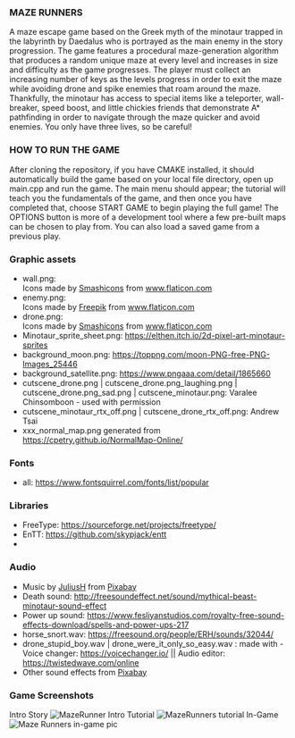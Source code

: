 ### MAZE RUNNERS
A maze escape game based on the Greek myth of the minotaur trapped in the labyrinth by Daedalus who is portrayed as the main enemy in the story progression. The game features a procedural maze-generation algorithm that produces a random unique maze at every level and increases in size and difficulty as the game progresses. The player must collect an increasing number of keys as the levels progress in order to exit the maze while avoiding drone and spike enemies that roam around the maze. Thankfully, the minotaur has access to special items like a teleporter, wall-breaker, speed boost, and little chickies friends that demonstrate A* pathfinding in order to navigate through the maze quicker and avoid enemies. You only have three lives, so be careful!

### HOW TO RUN THE GAME
After cloning the repository, if you have CMAKE installed, it should automatically build the game based on your local file directory, open up main.cpp and
run the game. The main menu should appear; the tutorial will teach you the fundamentals of the game, and then once you have completed that, choose START GAME to begin playing the full game! The OPTIONS button is more of a development tool where a few pre-built maps can be chosen to play from. You can also load a saved game from a previous play.

### Graphic assets
* wall.png: <div>Icons made by <a href="https://www.flaticon.com/authors/smashicons" title="Smashicons">Smashicons</a> from <a href="https://www.flaticon.com/" title="Flaticon">www.flaticon.com</a></div>
* enemy.png: <div>Icons made by <a href="https://www.freepik.com" title="Freepik">Freepik</a> from <a href="https://www.flaticon.com/" title="Flaticon">www.flaticon.com</a></div>
* drone.png:  <div>Icons made by <a href="https://www.flaticon.com/authors/smashicons" title="Smashicons">Smashicons</a> from <a href="https://www.flaticon.com/" title="Flaticon">www.flaticon.com</a></div>
* Minotaur_sprite_sheet.png:  https://elthen.itch.io/2d-pixel-art-minotaur-sprites
* background_moon.png: https://toppng.com/moon-PNG-free-PNG-Images_25446
* background_satellite.png: https://www.pngaaa.com/detail/1865660
* cutscene_drone.png | cutscene_drone.png_laughing.png | cutscene_drone.png_sad.png | cutscene_minotaur.png: Varalee Chinsomboon - used with permission
* cutscene_minotaur_rtx_off.png | cutscene_drone_rtx_off.png: Andrew Tsai
* xxx_normal_map.png generated from https://cpetry.github.io/NormalMap-Online/

### Fonts
* all: https://www.fontsquirrel.com/fonts/list/popular

### Libraries
* FreeType: https://sourceforge.net/projects/freetype/
* EnTT: https://github.com/skypjack/entt
* 

### Audio
* Music by <a href="/users/juliush-3921568/?tab=audio&amp;utm_source=link-attribution&amp;utm_medium=referral&amp;utm_campaign=audio&amp;utm_content=4238">JuliusH</a> from <a href="https://pixabay.com/?utm_source=link-attribution&amp;utm_medium=referral&amp;utm_campaign=music&amp;utm_content=4238">Pixabay</a>
* Death sound: http://freesoundeffect.net/sound/mythical-beast-minotaur-sound-effect
* Power up sound: https://www.fesliyanstudios.com/royalty-free-sound-effects-download/spells-and-power-ups-217
* horse_snort.wav: https://freesound.org/people/ERH/sounds/32044/
* drone_stupid_boy.wav | drone_were_it_only_so_easy.wav : made with - Voice changer: https://voicechanger.io/ || Audio editor: https://twistedwave.com/online
* Other sound effects from <a href="https://pixabay.com/music/?utm_source=link-attribution&amp;utm_medium=referral&amp;utm_campaign=music&amp;utm_content=6185">Pixabay</a>

### Game Screenshots
Intro Story
![MazeRunner Intro](https://user-images.githubusercontent.com/58369573/155863892-43b5134b-58b3-425b-8358-aad821c86c99.PNG)
Tutorial
![MazeRunners tutorial](https://user-images.githubusercontent.com/58369573/155863993-79753890-98df-4fc2-9018-519d4c6145df.PNG)
In-Game
![Maze Runners in-game pic](https://user-images.githubusercontent.com/58369573/155863897-c5c0945c-2336-4fba-8aed-83d8035ee244.PNG)






